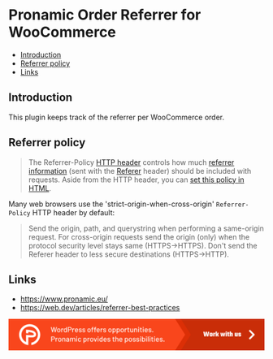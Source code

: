 # Pronamic Order Referrer for WooCommerce

- [Introduction](#introduction)
- [Referrer policy](#referrer-policy)
- [Links](#links)

## Introduction

This plugin keeps track of the referrer per WooCommerce order.

## Referrer policy

> The Referrer-Policy [HTTP header](https://developer.mozilla.org/en-US/docs/Glossary/HTTP_header) controls how much [referrer information](https://developer.mozilla.org/en-US/docs/Web/Security/Referer_header:_privacy_and_security_concerns) (sent with the [Referer](https://developer.mozilla.org/en-US/docs/Web/HTTP/Headers/Referer) header) should be included with requests. Aside from the HTTP header, you can [set this policy in HTML](https://developer.mozilla.org/en-US/docs/Web/HTTP/Headers/Referrer-Policy#integration_with_html).

Many web browsers use the 'strict-origin-when-cross-origin' `Referrer-Policy` HTTP header by default:

> Send the origin, path, and querystring when performing a same-origin request. For cross-origin requests send the origin (only) when the protocol security level stays same (HTTPS→HTTPS). Don't send the Referer header to less secure destinations (HTTPS→HTTP).

## Links

- https://www.pronamic.eu/
- https://web.dev/articles/referrer-best-practices

[![Pronamic - Work with us](https://github.com/pronamic/brand-resources/blob/main/banners/pronamic-work-with-us-leaderboard-728x90%404x.png)](https://www.pronamic.eu/contact/)
